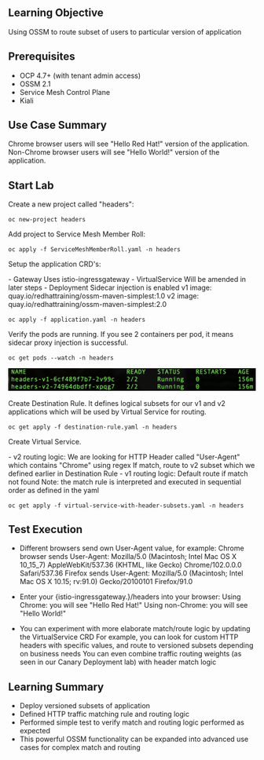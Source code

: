 ## Learning Objective
Using OSSM to route subset of users to particular version of application

## Prerequisites

- OCP 4.7+ (with tenant admin access)
- OSSM 2.1
- Service Mesh Control Plane
- Kiali

## Use Case Summary

Chrome browser users will see "Hello Red Hat!" version of the application.
Non-Chrome browser users will see "Hello World!" version of the application.

## Start Lab

<p dir="auto">Create a new project called "headers":</p>
<div class="snippet-clipboard-content notranslate position-relative overflow-auto" data-snippet-clipboard-copy-content="oc new-project headers"><pre class="notranslate"><code>oc new-project headers
</code></pre></div>

<p dir="auto">Add project to Service Mesh Member Roll:</p>
<div class="snippet-clipboard-content notranslate position-relative overflow-auto" data-snippet-clipboard-copy-content="oc apply -f ServiceMeshMemberRoll.yaml -n headers"><pre class="notranslate"><code>oc apply -f ServiceMeshMemberRoll.yaml -n headers
</code></pre></div>

<p dir="auto">Setup the application CRD's:</p>
- Gateway
  Uses istio-ingressgateway
- VirtualService
  Will be amended in later steps
- Deployment
  Sidecar injection is enabled
  v1 image: quay.io/redhattraining/ossm-maven-simplest:1.0
  v2 image: quay.io/redhattraining/ossm-maven-simplest:2.0
<div class="snippet-clipboard-content notranslate position-relative overflow-auto" data-snippet-clipboard-copy-content="oc apply -f application.yaml -n headers"><pre class="notranslate"><code>oc apply -f application.yaml -n headers
</code></pre></div>

<p dir="auto">Verify the pods are running.  If you see 2 containers per pod, it means sidecar proxy injection is successful.</p>
<div class="snippet-clipboard-content notranslate position-relative overflow-auto" data-snippet-clipboard-copy-content="oc get pods --watch -n headers"><pre class="notranslate"><code>oc get pods --watch -n headers
</code></pre></div>

![](headers-pods.png)

<p dir="auto">Create Destination Rule.  It defines logical subsets for our v1 and v2 applications which will be used by Virtual Service for routing.</p>
<div class="snippet-clipboard-content notranslate position-relative overflow-auto" data-snippet-clipboard-copy-content="oc apply -f destination-rule.yaml -n headers"><pre class="notranslate"><code>oc get apply -f destination-rule.yaml -n headers
</code></pre></div>

<p dir="auto">Create Virtual Service.</p>
- v2 routing logic:
  We are looking for HTTP Header called "User-Agent" which contains "Chrome" using regex
  If match, route to v2 subset which we defined earlier in Destination Rule
- v1 routing logic:
  Default route if match not found
Note: the match rule is interpreted and executed in sequential order as defined in the yaml
<div class="snippet-clipboard-content notranslate position-relative overflow-auto" data-snippet-clipboard-copy-content="oc apply -f virtual-service-with-header-subsets.yaml -n headers"><pre class="notranslate"><code>oc get apply -f virtual-service-with-header-subsets.yaml -n headers
</code></pre></div>

## Test Execution

- Different browsers send own User-Agent value, for example: 
  Chrome browser sends User-Agent: Mozilla/5.0 (Macintosh; Intel Mac OS X 10_15_7) AppleWebKit/537.36 (KHTML, like Gecko) Chrome/102.0.0.0 Safari/537.36
  Firefox sends User-Agent: Mozilla/5.0 (Macintosh; Intel Mac OS X 10.15; rv:91.0) Gecko/20100101 Firefox/91.0
  
- Enter your {istio-ingressgateway.<your cluster domain>}/headers into your browser:
  Using Chrome: you will see "Hello Red Hat!"
  Using non-Chrome: you will see "Hello World!"
  
- You can experiment with more elaborate match/route logic by updating the VirtualService CRD
  For example, you can look for custom HTTP headers with specific values, and route to versioned subsets depending on business needs
  You can even combine traffic routing weights (as seen in our Canary Deployment lab) with header match logic
  
## Learning Summary

- Deploy versioned subsets of application
- Defined HTTP traffic matching rule and routing logic
- Performed simple test to verify match and routing logic performed as expected
- This powerful OSSM functionality can be expanded into advanced use cases for complex match and routing
  


